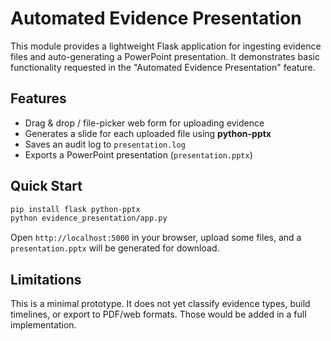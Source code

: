 # Automated Evidence Presentation

This module provides a lightweight Flask application for ingesting evidence files and auto-generating a PowerPoint presentation. It demonstrates basic functionality requested in the "Automated Evidence Presentation" feature.

## Features

- Drag & drop / file-picker web form for uploading evidence
- Generates a slide for each uploaded file using **python-pptx**
- Saves an audit log to `presentation.log`
- Exports a PowerPoint presentation (`presentation.pptx`)

## Quick Start

```bash
pip install flask python-pptx
python evidence_presentation/app.py
```

Open `http://localhost:5000` in your browser, upload some files, and a `presentation.pptx` will be generated for download.

## Limitations

This is a minimal prototype. It does not yet classify evidence types, build timelines, or export to PDF/web formats. Those would be added in a full implementation.
